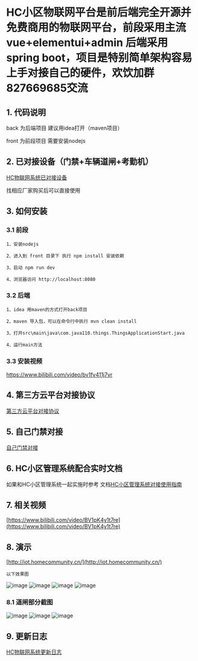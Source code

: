 # HC小区物联网平台是前后端完全开源并免费商用的物联网平台，前段采用主流vue+elementui+admin 后端采用spring boot，项目是特别简单架构容易上手对接自己的硬件，欢饮加群827669685交流


## 1. 代码说明

   back 为后端项目 建议用idea打开（maven项目）

   front 为前段项目 需要安装nodejs 

## 2. 已对接设备（门禁+车辆道闸+考勤机）

[HC物联网系统已对接设备](back/docs/machine.md)

找相应厂家购买后可以直接使用


## 3. 如何安装

### 3.1 前段

	1、安装nodejs

	2、进入到 front 目录下 执行 npm install 安装依赖

	3、启动 npm run dev

	4、浏览器访问 http://localhost:8080

### 3.2 后端

	1、idea 用maven的方式打开back项目

	2、maven 导入包，可以在命令行中执行 mvn clean install

	3、打开src\main\java\com.java110.things.ThingsApplicationStart.java 

	4、运行main方法

### 3.3 安装视频

https://www.bilibili.com/video/bv1fv411j7vr

## 4. 第三方云平台对接协议

[第三方云平台对接协议](back/docs/api.md)


## 5. 自己门禁对接

[自己门禁对接](back/docs/accessControlInterface.md)

## 6. HC小区管理系统配合实时文档

如果和HC小区管理系统一起实施时参考 文档[HC小区管理系统对接使用指南](back/docs/linkHc.md)


## 7. 相关视频

[https://www.bilibili.com/video/BV1pK4y1t7re](https://www.bilibili.com/video/BV1pK4y1t7re)


## 8. 演示

[http://iot.homecommunity.cn/](http://iot.homecommunity.cn/)

	以下效果图

![image](docs/img/login.png)
![image](docs/img/menjing.png)
![image](docs/img/menjingxiyi.png)
![image](docs/img/settings.png)

### 8.1 道闸部分截图

![image](docs/img/car1.png)
![image](docs/img/car2.jpg)
![image](docs/img/car3.jpg)


## 9. 更新日志

[HC物联网系统更新日志](back/ChangeLog.md)